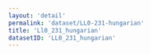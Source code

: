 ```yaml
---
layout: 'detail'
permalink: 'dataset/LL0-231-hungarian'
title: 'Ll0_231_hungarian'
datasetID: 'LL0_231_hungarian'
---
```


